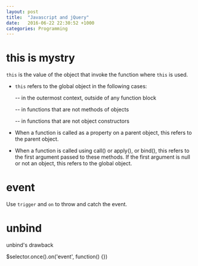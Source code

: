 ```yaml
---
layout: post
title:  "Javascript and jQuery"
date:   2016-06-22 22:30:52 +1000
categories: Programming
---
```


this is mystry
==============

`this` is the value of the object that invoke the function where `this` is used. 

- `this` refers to the global object in the following cases:

  -- in the outermost context, outside of any function block

  -- in functions that are not methods of objects

  -- in functions that are not object constructors

- When a function is called as a property on a parent object, this refers to the parent object.

- When a function is called using call() or apply(), or bind(), this refers to the first argument passed to these methods. If the first argument is null or not an object, this refers to the global object.

event
=====

Use `trigger` and `on` to throw and catch the event.


unbind
======

unbind's drawback

$selector.once().on('event', function() {})
